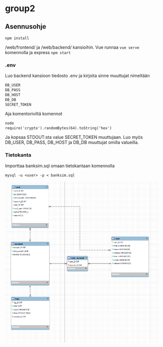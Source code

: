 # group2

## Asennusohje
```
npm install
```
/web/frontend/ ja /web/backend/ kansioihin. Vue runnaa `vue serve` komennolla ja express `npm start`

### .env
Luo backend kansioon tiedosto .env ja kirjoita sinne muuttujat nimeltään
```
DB_USER
DB_PASS
DB_HOST
DB_DB
SECRET_TOKEN
```
Aja komentoriviltä komennot
```
node
require('crypto').randomBytes(64).toString('hex')
```
Ja kopsaa STDOUT:sta value SECRET_TOKEN muuttujaan.
Luo myös DB_USER, DB_PASS, DB_HOST ja DB_DB muuttujat omilla valueilla.

### Tietokanta
Importtaa banksim.sql omaan tietokantaan komennolla
```
mysql -u <user> -p < banksim.sql
```

![db](./documents/db.png)